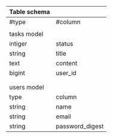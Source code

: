 | Table schema |                 | 
| ------------ | --------------- | 
|    #type     |  #column        | 
|              |                 | 
| tasks model  |                 | 
| intiger      | status          | 
| string       | title           | 
| text         | content         | 
| bigint       | user_id         | 
|              |                 | 
|              |                 | 
| users model  |                 | 
| type         | column          | 
| string       | name            | 
| string       | email           | 
| string       | password_digest | 
